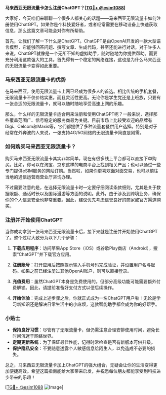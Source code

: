 **马来西亚无限流量卡怎么注册ChatGPT？[[TG💪+ @esim1088](https://t.me/s/esim1088)]**

大家好，今天咱们来聊聊一个很多人都关心的话题——马来西亚无限流量卡如何注册使用ChatGPT。如果你是个科技爱好者，或者经常需要在移动设备上快速获取信息，那么这篇文章可能会对你有所帮助。

首先，让我们了解一下什么是ChatGPT。ChatGPT是由OpenAI开发的一款大型语言模型，它能够回答问题、撰写文章、生成代码，甚至还能进行对话。对于许多人来说，ChatGPT就像是一个无所不知的虚拟助手，随时随地为你提供帮助。而要充分利用这款强大的工具，首先得有一个稳定的网络连接，这也是为什么马来西亚的无限流量卡变得如此重要。

### 马来西亚无限流量卡的优势

在马来西亚，使用无限流量卡上网已经成为很多人的首选。相比传统的手机套餐，无限流量卡不仅价格实惠，而且灵活性更高。无论你是学生党还是上班族，只要有一张合适的无限流量卡，就可以随时随地享受高速上网的乐趣。

那么，什么样的无限流量卡适合用来注册和使用ChatGPT呢？一般来说，选择那些覆盖范围广、信号稳定的服务商最为关键。目前市场上比较受欢迎的品牌有Digi、Celcom和Maxis等，它们都提供了多种流量套餐供用户选择。特别是对于经常在外奔波的人来说，一张支持4G/5G网络的无限流量卡简直是刚需。

### 如何购买马来西亚无限流量卡？

购买马来西亚无限流量卡其实非常简单，现在有很多线上平台都可以直接下单购买。比如，你可以在淘宝、京东这样的电商平台上找到相关产品；也可以通过一些专门提供eSIM服务的网站订购。当然啦，如果你更喜欢面对面交易，也可以前往当地的通信运营商营业厅咨询办理。

不过需要注意的是，在选择无限流量卡时一定要仔细阅读条款细则，尤其是关于数据限额、通话时长以及国际漫游等方面的说明。此外，由于涉及到跨境业务，确保你的个人信息安全也非常重要。因此，建议优先考虑信誉良好的商家或官方渠道购买。

### 注册并开始使用ChatGPT

当你成功拿到一张马来西亚无限流量卡后，接下来就是注册并开始使用ChatGPT了。整个过程大致分为以下几个步骤：

1. **下载应用程序**：访问苹果App Store（iOS）或谷歌Play商店（Android），搜索“ChatGPT”并下载官方应用。
   
2. **注册账号**：打开应用后按照提示输入手机号码完成验证，并设置用户名与密码。如果之前已经注册过其他OpenAI账户，则可以直接登录。

3. **充值费用**：虽然ChatGPT本身是免费使用的，但部分高级功能可能需要额外付费解锁。因此，请提前准备好支付方式以便后续操作。

4. **开始体验**：完成上述步骤之后，你就正式成为一名ChatGPT用户啦！无论是学习新知识还是解决日常生活中的小麻烦，这款智能助手都会成为你的好帮手。

### 小贴士

- **保持良好习惯**：尽管有了无限流量卡，但仍需注意合理安排使用时间，避免长时间沉迷于网络世界。
- **定期更新系统**：为了保证最佳性能，记得时常检查是否有新版本可供升级。
- **保护隐私安全**：不要随意透露个人敏感信息给陌生人，以免造成不必要的损失。

总之，马来西亚无限流量卡加上ChatGPT的强大组合，无疑会让你的生活变得更加便捷高效。希望这篇指南能给大家带来启发，并祝愿每位朋友都能享受到科技进步带来的乐趣！

[[TG💪+ @esim1088](https://t.me/s/esim1088) ![Image](https://i.postimg.cc/4NQfJmqS/Snipaste-2025-05-13-00-14-12.png)]